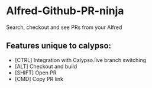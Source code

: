 # Alfred-Github-PR-ninja
Search, checkout and see PRs from your Alfred

## Features unique to calypso:

- [CTRL] Integration with Calypso.live branch switching
- [ALT] Checkout and build
- [SHIFT] Open PR
- [CMD] Copy PR link 
